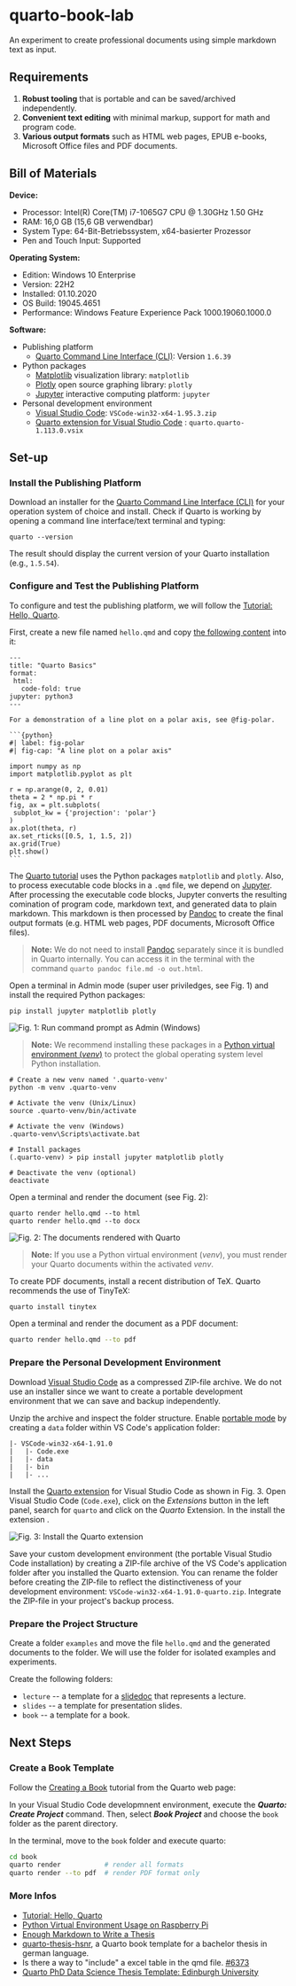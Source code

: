 # quarto-book-lab

An experiment to create professional documents using simple markdown text as input.

## Requirements

1. **Robust tooling** that is portable and can be saved/archived independently.
2. **Convenient text editing** with minimal markup, support for math and program code.
3. **Various output formats** such as HTML web pages, EPUB e-books, Microsoft Office files and PDF documents.

## Bill of Materials

**Device:**

-   Processor: Intel(R) Core(TM) i7-1065G7 CPU \@ 1.30GHz 1.50 GHz
-   RAM: 16,0 GB (15,6 GB verwendbar)
-   System Type: 64-Bit-Betriebssystem, x64-basierter Prozessor
-   Pen and Touch Input: Supported

**Operating System:**

-   Edition: Windows 10 Enterprise
-   Version: 22H2
-   Installed: 01.10.2020
-   OS Build: 19045.4651
-   Performance: Windows Feature Experience Pack 1000.19060.1000.0

**Software:**

- Publishing platform
  - [Quarto Command Line Interface (CLI)](https://quarto.org/docs/get-started/): Version `1.6.39`
- Python packages
  - [Matplotlib](https://matplotlib.org/) visualization library: `matplotlib`
  - [Plotly](https://plotly.com/python/) open source graphing library: `plotly`
  - [Jupyter](https://jupyter.org/) interactive computing platform: `jupyter`
- Personal development environment
  - [Visual Studio Code](https://code.visualstudio.com/download): `VSCode-win32-x64-1.95.3.zip`
  - [Quarto extension for Visual Studio Code](https://marketplace.visualstudio.com/items?itemName=quarto.quarto)  : `quarto.quarto-1.113.0.vsix`

## Set-up

### Install the Publishing Platform

Download an installer for the [Quarto Command Line Interface (CLI)](https://quarto.org/docs/get-started/) for your operation system of choice and install. Check if Quarto is working by opening a command line interface/text terminal and typing:

```         
quarto --version
```

The result should display the current version of your Quarto installation (e.g., `1.5.54`).

### Configure and Test the Publishing Platform

To configure and test the publishing platform, we will follow the [Tutorial: Hello, Quarto](https://quarto.org/docs/get-started/hello/vscode.html).

First, create a new file named `hello.qmd` and copy [the following content](https://quarto.org/docs/get-started/hello/text-editor.html) into it:

 ````
 ---
title: "Quarto Basics"
format:
  html:
    code-fold: true
jupyter: python3
---

For a demonstration of a line plot on a polar axis, see @fig-polar.

```{python}
#| label: fig-polar
#| fig-cap: "A line plot on a polar axis"

import numpy as np
import matplotlib.pyplot as plt

r = np.arange(0, 2, 0.01)
theta = 2 * np.pi * r
fig, ax = plt.subplots(
  subplot_kw = {'projection': 'polar'} 
)
ax.plot(theta, r)
ax.set_rticks([0.5, 1, 1.5, 2])
ax.grid(True)
plt.show()
```
````

The [Quarto tutorial](https://quarto.org/docs/get-started/hello/vscode.html) uses the Python packages `matplotlib` and `plotly`. Also, to process executable code blocks in a `.qmd` file, we depend on [Jupyter](https://jupyter.org/). After processing the executable code blocks, Jupyter converts the resulting comination of program code, markdown text, and generated data to plain markdown. This markdown is then processed by [Pandoc](https://pandoc.org/) to create the final output formats (e.g. HTML web pages, PDF documents, Microsoft Office files). 

> **Note:** We do not need to install [Pandoc](https://pandoc.org/) separately since it is bundled in Quarto internally. You can access it in the terminal with the command `quarto pandoc file.md -o out.html`.

Open a terminal in Admin mode (super user priviledges, see Fig. 1) and install the required Python packages:

```
pip install jupyter matplotlib plotly
```

![Fig. 1: Run command prompt as Admin (Windows)](img/image-1.png)

> **Note:** We recommend installing these packages in a [Python virtual environment (*venv*)](https://docs.python.org/3/tutorial/venv.html) to protect the global operating system level Python installation.

```bash#
# Create a new venv named '.quarto-venv'
python -m venv .quarto-venv 

# Activate the venv (Unix/Linux)
source .quarto-venv/bin/activate  

# Activate the venv (Windows)
.quarto-venv\Scripts\activate.bat 

# Install packages
(.quarto-venv) > pip install jupyter matplotlib plotly 

# Deactivate the venv (optional)
deactivate 
```

Open a terminal and render the document (see Fig. 2):
```
quarto render hello.qmd --to html
quarto render hello.qmd --to docx
```

![Fig. 2: The documents rendered with Quarto](img/image-2.png)

> **Note:** If you use a Python virtual environment (*venv*), you must render your Quarto documents within the activated *venv*.

To create PDF documents, install a recent distribution of TeX. Quarto recommends the use of TinyTeX:

```bash
quarto install tinytex
```

Open a terminal and render the document as a PDF document:
```bash
quarto render hello.qmd --to pdf
```


### Prepare the Personal Development Environment

Download [Visual Studio Code](https://code.visualstudio.com/download) as a compressed ZIP-file archive. We do not use an installer since we want to create a portable development environment that we can save and backup independently.

Unzip the archive and inspect the folder structure. Enable [portable mode](https://code.visualstudio.com/docs/editor/portable) by creating a `data` folder within VS Code's application folder:

```         
|- VSCode-win32-x64-1.91.0
|   |- Code.exe
|   |- data
|   |- bin
|   |- ...
```

Install the [Quarto extension](https://marketplace.visualstudio.com/items?itemName=quarto.quarto) for Visual Studio Code as shown in Fig. 3. Open Visual Studio Code (`Code.exe`), click on the *Extensions* button in the left panel, search for `quarto` and click on the *Quarto* Extension. In the  install the extension .

![Fig. 3: Install the Quarto extension](img/image.png)

Save your custom development environment (the portable Visual Studio Code installation) by creating a ZIP-file archive of the VS Code's application folder after you installed the Quarto extension. You can rename the folder before creating the ZIP-file to reflect the distinctiveness of your development environment: `VSCode-win32-x64-1.91.0-quarto.zip`. Integrate the ZIP-file in your project's backup process.

### Prepare the Project Structure

Create a folder `examples` and move the file `hello.qmd` and the generated documents to the folder. We will use the folder for isolated examples and experiments.

Create the following folders:
- `lecture` -- a template for a [slidedoc](https://www.duarte.com/resources/books/slidedocs/) that represents a lecture.
- `slides` -- a template for presentation slides.
- `book` -- a template for a book.

## Next Steps

### Create a Book Template

Follow the [Creating a Book](https://quarto.org/docs/books/#overview) tutorial from the Quarto web page:

In your Visual Studio Code developmnent environment, execute the ***Quarto: Create Project*** command. Then, select ***Book Project*** and choose the `book` folder as the parent directory.

In the terminal, move to the `book` folder and execute quarto:

```bash
cd book
quarto render           # render all formats
quarto render --to pdf  # render PDF format only
```

### More Infos

- [Tutorial: Hello, Quarto](https://quarto.org/docs/get-started/hello/vscode.html)
- [Python Virtual Environment Usage on Raspberry Pi](https://learn.adafruit.com/python-virtual-environment-usage-on-raspberry-pi/overview)
- [Enough Markdown to Write a Thesis](https://biostats-r.github.io/biostats/quarto/)
- [quarto-thesis-hsnr](https://git.zilium.de/produnis/quarto-thesis-hsnr), a Quarto book template for a bachelor thesis in german language.
- Is there a way to "include" a excel table in the qmd file. [#6373](https://github.com/quarto-dev/quarto-cli/discussions/6373)
- [Quarto PhD Data Science Thesis Template: Edinburgh University](https://github.com/james-d-h/quarto-phd-thesis)

